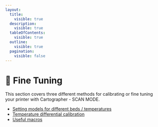 ```yaml
---
layout:
  title:
    visible: true
  description:
    visible: true
  tableOfContents:
    visible: true
  outline:
    visible: true
  pagination:
    visible: false
---
```


# 📐 Fine Tuning

This section covers three different methods for calibrating or fine tuning your printer with Cartographer - SCAN MODE.&#x20;

* [Setting models for different beds / temperatures](cartographer-models.md)
* [Temperature differential calibration ](temperature-differential-calibration-beta.md)
* [Useful macros](useful-macros.md)
